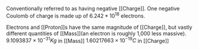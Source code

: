 Conventionally referred to as having negative [[Charge]].
One negative Coulomb of charge is made up of $6.242*10^{18}$ electrons.

Electrons and [[Proton]]s have the same magnitude of [[Charge]], but vastly different quantities of [[Mass]](an electron is roughly 1,000 less massive).
$9.1093837 × 10^{-31}Kg$ in [[Mass]]
$1.60217663 \times 10^{-19}C$ in [[Charge]]

